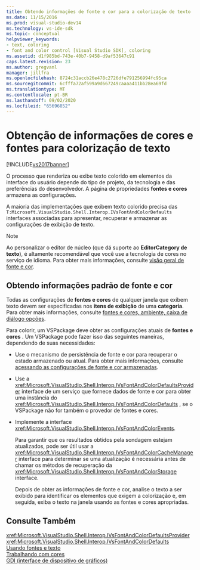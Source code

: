 ```yaml
---
title: Obtendo informações de fonte e cor para a colorização de texto | Microsoft Docs
ms.date: 11/15/2016
ms.prod: visual-studio-dev14
ms.technology: vs-ide-sdk
ms.topic: conceptual
helpviewer_keywords:
- text, coloring
- font and color control [Visual Studio SDK], coloring
ms.assetid: d1f985bd-743e-40b7-9458-d9af53647c91
caps.latest.revision: 23
ms.author: gregvanl
manager: jillfra
ms.openlocfilehash: 8724c31accb26e478c2726dfe791256994fc95ca
ms.sourcegitcommit: 6cfffa72af599a9d667249caaaa411bb28ea69fd
ms.translationtype: MT
ms.contentlocale: pt-BR
ms.lasthandoff: 09/02/2020
ms.locfileid: "65696852"
---
```

# <a name="getting-font-and-color-information-for-text-colorization"></a>Obtenção de informações de cores e fontes para colorização de texto
[!INCLUDE[vs2017banner](../includes/vs2017banner.md)]

O processo que renderiza ou exibe texto colorido em elementos da interface do usuário depende do tipo de projeto, da tecnologia e das preferências do desenvolvedor. A página de propriedades **fontes e cores** armazena as configurações.  
  
 A maioria das implementações que exibem texto colorido precisa das `T:Microsoft.VisualStudio.Shell.Interop.IVsFontAndColorDefaults` interfaces associadas para apresentar, recuperar e armazenar as configurações de exibição de texto.  
  
> [!NOTE]
> Ao personalizar o editor de núcleo (que dá suporte ao **EditorCategory de texto**), é altamente recomendável que você use a tecnologia de cores no serviço de idioma. Para obter mais informações, consulte [visão geral de fonte e cor](../extensibility/font-and-color-overview.md).  
  
## <a name="getting-default-font-and-color-information"></a>Obtendo informações padrão de fonte e cor  
 Todas as configurações de **fontes e cores** de qualquer janela que exibem texto devem ser especificadas nos **itens de exibição** de uma **categoria**. Para obter mais informações, consulte [fontes e cores, ambiente, caixa de diálogo opções](../ide/reference/fonts-and-colors-environment-options-dialog-box.md).  
  
 Para colorir, um VSPackage deve obter as configurações atuais de **fontes e cores** . Um VSPackage pode fazer isso das seguintes maneiras, dependendo de suas necessidades:  
  
- Use o mecanismo de persistência de fonte e cor para recuperar o estado armazenado ou atual. Para obter mais informações, consulte [acessando as configurações de fonte e cor armazenadas](../extensibility/accessing-stored-font-and-color-settings.md).  
  
- Use a <xref:Microsoft.VisualStudio.Shell.Interop.IVsFontAndColorDefaultsProvider> interface de um serviço que fornece dados de fonte e cor para obter uma instância do <xref:Microsoft.VisualStudio.Shell.Interop.IVsFontAndColorDefaults> , se o VSPackage não for também o provedor de fontes e cores.  
  
- Implemente a interface <xref:Microsoft.VisualStudio.Shell.Interop.IVsFontAndColorEvents>.  
  
  Para garantir que os resultados obtidos pela sondagem estejam atualizados, pode ser útil usar a <xref:Microsoft.VisualStudio.Shell.Interop.IVsFontAndColorCacheManager> interface para determinar se uma atualização é necessária antes de chamar os métodos de recuperação da <xref:Microsoft.VisualStudio.Shell.Interop.IVsFontAndColorStorage> interface.  
  
  Depois de obter as informações de fonte e cor, analise o texto a ser exibido para identificar os elementos que exigem a colorização e, em seguida, exiba o texto na janela usando as fontes e cores apropriadas.  
  
## <a name="see-also"></a>Consulte Também  
 <xref:Microsoft.VisualStudio.Shell.Interop.IVsFontAndColorDefaultsProvider>   
 <xref:Microsoft.VisualStudio.Shell.Interop.IVsFontAndColorDefaults>   
 [Usando fontes e texto](https://msdn.microsoft.com/library/d43640f3-da94-4df2-a29d-a9d021a1c069)   
 [Trabalhando com cores](https://msdn.microsoft.com/library/d34ff96f-241d-494f-abdd-13811ada8cd3)   
 [GDI (interface de dispositivo de gráficos)](https://msdn.microsoft.com/7e1d4540-bb2e-4257-8eee-eee376acba83)
